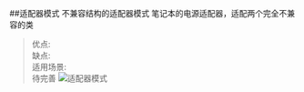 ##适配器模式
不兼容结构的适配器模式
笔记本的电源适配器，适配两个完全不兼容的类
>优点:  
>缺点:  
>适用场景:  
待完善
![适配器模式](http://img.my.csdn.net/uploads/201303/01/1362099343_7447.jpg)